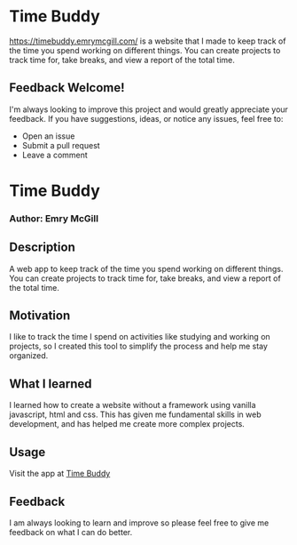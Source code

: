 # Time Buddy
https://timebuddy.emrymcgill.com/
is a website that I made to keep track of the time you spend working on different things. 
You can create projects to track time for, take breaks, and view a report of the total time.

## Feedback Welcome!
I'm always looking to improve this project and would greatly appreciate your feedback. If you have suggestions, ideas, or notice any issues, feel free to:

- Open an issue
- Submit a pull request
- Leave a comment

# Time Buddy

### Author: Emry McGill

## Description
A web app to keep track of the time you spend working on different things. You can create projects to track time for, take breaks, and view a report of the total time.

## Motivation
I like to track the time I spend on activities like studying and working on projects, so I created this tool to simplify the process and help me stay organized.

## What I learned
I learned how to create a website without a framework using vanilla javascript, html and css. This has given me fundamental skills in web development, and has helped me create more complex projects.

## Usage
Visit the app at [Time Buddy](https://timebuddy.emrymcgill.com/)


## Feedback
I am always looking to learn and improve so please feel free to give me feedback on what I can do better.

